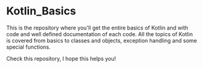 # Kotlin_Basics

This is the repository where you'll get the entire basics of Kotlin and with code and well defined documentation of each code.
All the topics of Kotlin is covered from basics to classes and objects, exception handling and some special functions.

Check this repository, I hope this helps you!

